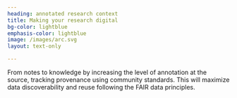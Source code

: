 ```yaml
---
heading: annotated research context
title: Making your research digital 
bg-color: lightblue
emphasis-color: lightblue
image: /images/arc.svg
layout: text-only

---
```


From notes to knowledge by increasing the level of annotation at the source, tracking provenance using community standards. This will  maximize data discoverability and reuse following the FAIR data principles.